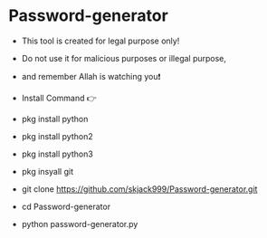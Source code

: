 # Password-generator
- This tool is created for legal purpose only!
- Do not use it for malicious purposes or illegal purpose,
- and remember Allah is watching you❗

- Install Command 👉 

- pkg install python
- pkg install python2
- pkg install python3
- pkg insyall git
- git clone https://github.com/skjack999/Password-generator.git
- cd Password-generator
- python password-generator.py
